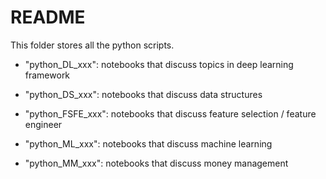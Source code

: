 # README

This folder stores all the python scripts.

- "python_DL_xxx": notebooks that discuss topics in deep learning framework

- "python_DS_xxx": notebooks that discuss data structures

- "python_FSFE_xxx": notebooks that discuss feature selection / feature engineer

- "python_ML_xxx": notebooks that discuss machine learning

- "python_MM_xxx": notebooks that discuss money management
